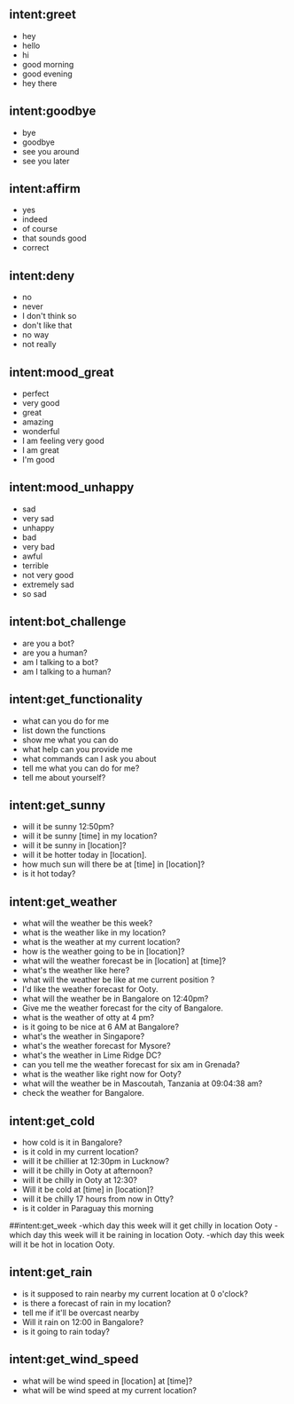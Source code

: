 ## intent:greet
- hey
- hello
- hi
- good morning
- good evening
- hey there

## intent:goodbye
- bye
- goodbye
- see you around
- see you later

## intent:affirm
- yes
- indeed
- of course
- that sounds good
- correct

## intent:deny
- no
- never
- I don't think so
- don't like that
- no way
- not really

## intent:mood_great
- perfect
- very good
- great
- amazing
- wonderful
- I am feeling very good
- I am great
- I'm good

## intent:mood_unhappy
- sad
- very sad
- unhappy
- bad
- very bad
- awful
- terrible
- not very good
- extremely sad
- so sad

## intent:bot_challenge
- are you a bot?
- are you a human?
- am I talking to a bot?
- am I talking to a human?


## intent:get_functionality
- what can you do for me
- list down the functions 
- show me what you can do
- what help can you provide me
- what commands can I ask you about
- tell me what you can do for me?
- tell me about yourself?

## intent:get_sunny
- will it be sunny 12:50pm?
- will it be sunny [time] in my location?
- will it be sunny in [location]?
- will it be hotter today in [location].
- how much sun will there be at [time] in [location]?
- is it hot today?

## intent:get_weather
- what will the weather be this week?
- what is the weather like in my location?
- what is the weather at my current location?
- how is the weather going to be in [location]?
- what will the weather forecast be in [location] at [time]?
- what's the weather like here?
- what will the weather be like at me current position ?
- I'd like the weather forecast for Ooty.
- what will the weather be in Bangalore on 12:40pm?
- Give me the weather forecast for the city of Bangalore.
- what is the weather of otty at 4 pm?
- is it going to be nice at 6 AM at Bangalore?
- what's the weather in Singapore?
- what's the weather forecast for Mysore?
- what's the weather in Lime Ridge DC?
- can you tell me the weather forecast for six am in Grenada?
- what is the weather like right now for Ooty?
- what will the weather be in Mascoutah, Tanzania at 09:04:38 am?
- check the weather for Bangalore.

## intent:get_cold
- how cold is it in Bangalore?
- is it cold in my current location?
- will it be chillier at 12:30pm in Lucknow?
- will it be chilly in Ooty at afternoon?
- will it be chilly in Ooty at 12:30?
- Will it be cold at [time] in [location]?
- will it be chilly 17 hours from now in Otty?
- is it colder in Paraguay this morning

##intent:get_week
-which day this week will it get chilly in location Ooty
-which day this week will it be raining in location Ooty.
-which day this week will it be hot in location Ooty.

## intent:get_rain
- is it supposed to rain nearby my current location at 0 o'clock?
- is there a forecast of rain in my location? 
- tell me if it'll be overcast nearby
- Will it rain on 12:00 in Bangalore?
- is it going to rain today?

## intent:get_wind_speed
- what will be wind speed in [location] at [time]?
- what will be wind speed at my current location?


